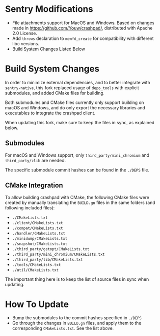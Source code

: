 # Sentry Modifications

- File attachments support for MacOS and Windows. Based on changes made in
  https://github.com/Youw/crashpad/, distributed with Apache 2.0 License.
- Add `throws` declaration to `memfd_create` for compatibility with different
  libc versions.
- Build System Changes Listed Below

# Build System Changes

In order to minimize external dependencies, and to better integrate with
`sentry-native`, this fork replaced usage of `depo_tools` with explicit
submodules, and added CMake files for building.

Both submodules and CMake files currently only support building on macOS and
Windows, and do only export the necessary libraries and executables to
integrate the crashpad client.

When updating this fork, make sure to keep the files in sync, as explained
below.

## Submodules

For macOS and Windows support, only `third_party/mini_chromium` and
`third_party/zlib` are needed.

The specific submodule commit hashes can be found in the `./DEPS` file.

## CMake Integration

To allow building crashpad with CMake, the following CMake files were created
by manually translating the `BUILD.gn` files in the same folders (and following
included files):

- `./CMakeLists.txt`
- `./client/CMakeLists.txt`
- `./compat/CMakeLists.txt`
- `./handler/CMakeLists.txt`
- `./minidump/CMakeLists.txt`
- `./snapshot/CMakeLists.txt`
- `./third_party/getopt/CMakeLists.txt`
- `./third_party/mini_chromium/CMakeLists.txt`
- `./third_party/lib/CMakeLists.txt`
- `./tools/CMakeLists.txt`
- `./util/CMakeLists.txt`

The important thing here is to keep the list of source files in sync when
updating.

# How To Update

- Bump the submodules to the commit hashes specified in `./DEPS`
- Go through the changes in `BUILD.gn` files, and apply them to the
  corresponding `CMakeLists.txt`. See the list above.

